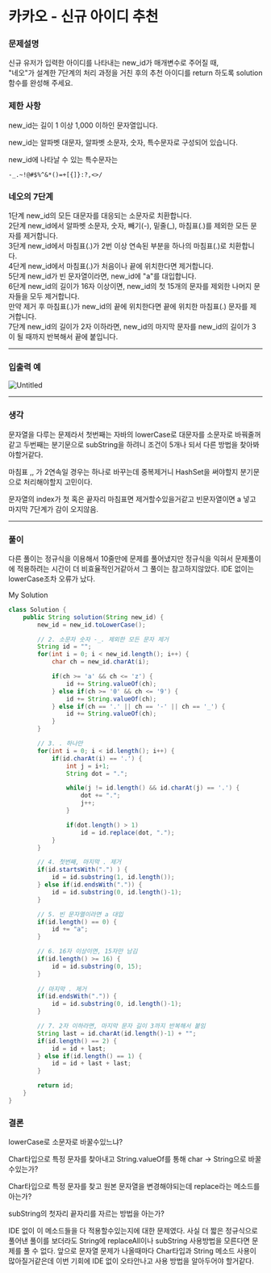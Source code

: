 # 카카오 - 신규 아이디 추천

### **문제설명**

신규 유저가 입력한 아이디를 나타내는 new_id가 매개변수로 주어질 때,   
"네오"가 설계한 7단계의 처리 과정을 거친 후의 추천 아이디를 return 하도록 solution 함수를 완성해 주세요.

### 제한 사항

new_id는 길이 1 이상 1,000 이하인 문자열입니다.

new_id는 알파벳 대문자, 알파벳 소문자, 숫자, 특수문자로 구성되어 있습니다.

new_id에 나타날 수 있는 특수문자는

```
-_.~!@#$%^&*()=+[{]}:?,<>/
```

### 네오의 7단계

1단계 new_id의 모든 대문자를 대응되는 소문자로 치환합니다.     
2단계 new_id에서 알파벳 소문자, 숫자, 빼기(-), 밑줄(_), 마침표(.)를 제외한 모든 문자를 제거합니다.           
3단계 new_id에서 마침표(.)가 2번 이상 연속된 부분을 하나의 마침표(.)로 치환합니다.           
4단계 new_id에서 마침표(.)가 처음이나 끝에 위치한다면 제거합니다.        
5단계 new_id가 빈 문자열이라면, new_id에 "a"를 대입합니다.             
6단계 new_id의 길이가 16자 이상이면, new_id의 첫 15개의 문자를 제외한 나머지 문자들을 모두 제거합니다.         
     만약 제거 후 마침표(.)가 new_id의 끝에 위치한다면 끝에 위치한 마침표(.) 문자를 제거합니다.         
7단계 new_id의 길이가 2자 이하라면, new_id의 마지막 문자를 new_id의 길이가 3이 될 때까지 반복해서 끝에 붙입니다.               
         
---

### 입출력 예
![Untitled](https://user-images.githubusercontent.com/72185011/177045149-5855a103-c6ca-4ca2-91ff-8987ba2bf477.png)

---

### 생각

문자열을 다루는 문제라서 첫번째는 자바의 lowerCase로 대문자를 소문자로 바꿔줄꺼같고 두번째는 분기문으로 subString을 하려니 조건이 5개나 되서 다른 방법을 찾아봐야할거같다. 

마침표 ,, 가 2연속일 경우는 하나로 바꾸는데 중복제거니 HashSet을 써야할지 분기문으로 처리해야할지 고민이다. 

문자열의 index가 첫 혹은 끝자리 마침표면 제거할수있을거같고 빈문자열이면 a 넣고 마지막 7단계가 감이 오지않음.

---

### 풀이

다른 풀이는 정규식을 이용해서 10줄만에 문제를 풀어냈지만 정규식을 익혀서 문제풀이에 적용하려는 시간이 더 비효율적인거같아서 그 풀이는 참고하지않았다. IDE 없이는 lowerCase조차 오류가 났다. 

My Solution

```java
class Solution {
    public String solution(String new_id) {
   		new_id = new_id.toLowerCase();

		// 2. 소문자 숫자 -_. 제외한 모든 문자 제거 
		String id = "";
		for(int i = 0; i < new_id.length(); i++) {
			char ch = new_id.charAt(i);

			if(ch >= 'a' && ch <= 'z') {
				id += String.valueOf(ch);
			} else if(ch >= '0' && ch <= '9') {
				id += String.valueOf(ch);
			} else if(ch == '.' || ch == '-' || ch == '_') {
				id += String.valueOf(ch);
			}
		}

		// 3. . 하나만 
		for(int i = 0; i < id.length(); i++) {
			if(id.charAt(i) == '.') {
				int j = i+1;
				String dot = ".";

				while(j != id.length() && id.charAt(j) == '.') {
					dot += ".";
					j++;
				}

				if(dot.length() > 1)
					id = id.replace(dot, ".");
			}
		}

		// 4. 첫번째, 마지막 . 제거
		if(id.startsWith(".") ) {
			id = id.substring(1, id.length());
		} else if(id.endsWith(".")) {
			id = id.substring(0, id.length()-1);
		}

		// 5. 빈 문자열이라면 a 대입 
		if(id.length() == 0) {
			id += "a";
		}

		// 6. 16자 이상이면, 15자만 남김 
		if(id.length() >= 16) {
			id = id.substring(0, 15);
		}
        
		// 마지막 . 제거 
		if(id.endsWith(".")) {
			id = id.substring(0, id.length()-1);
		}

		// 7. 2자 이하라면, 마지막 문자 길이 3까지 반복해서 붙임 
		String last = id.charAt(id.length()-1) + "";
		if(id.length() == 2) {
			id = id + last;
		} else if(id.length() == 1) {
			id = id + last + last;
		}

		return id;
    }
}
```

### 결론

lowerCase로 소문자로 바꿀수있느냐?

Char타입으로 특정 문자를 찾아내고 String.valueOf를 통해 char → String으로 바꿀수있는가?

Char타입으로 특정 문자를 찾고 원본 문자열을 변경해야되는데 replace라는 메소드를 아는가?

subString의 첫자리 끝자리를 자르는 방법을 아는가?

IDE 없이 이 메소드들을 다 적용할수있는지에 대한 문제였다. 사실 더 짧은 정규식으로 풀어낸 풀이를 보더라도 String에 replaceAll이나 subString 사용방법을 모른다면 문제를 풀 수 없다. 앞으로 문자열 문제가 나올때마다 Char타입과 String 메소드 사용이 많아질거같은데 이번 기회에 IDE 없이 오타안나고 사용 방법을 알아두어야 할거같다.
